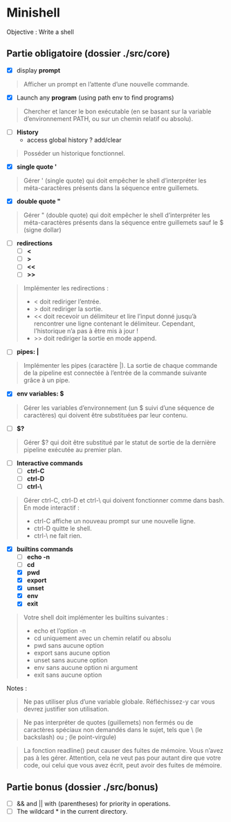 # Minishell

Objective : Write a shell

## Partie obligatoire (dossier ./src/core)

- [x] display **prompt**
> Afficher un prompt en l’attente d’une nouvelle commande.

- [x] Launch any **program** (using path env to find programs) 
>    Chercher et lancer le bon exécutable (en se basant sur la variable d’environnement PATH, ou sur un chemin relatif ou absolu).

- [ ] **History**
    * access global history ? add/clear
> Posséder un historique fonctionnel.

- [x] **single quote '**
> Gérer ' (single quote) qui doit empêcher le shell d’interpréter les méta-caractères présents dans la séquence entre guillemets.

- [x] **double quote "**
> Gérer " (double quote) qui doit empêcher le shell d’interpréter les méta-caractères présents dans la séquence entre guillemets sauf le $ (signe dollar)

* [ ] **redirections**
    * [ ] **<**
    * [ ] **>**
    * [ ] **<<**
    * [ ] **>>**
>Implémenter les redirections :
> - < doit rediriger l’entrée.  
> - \> doit rediriger la sortie.  
> - << doit recevoir un délimiteur et lire l’input donné jusqu’à rencontrer une ligne contenant le délimiteur. Cependant, l’historique n’a pas à être mis à jour !
> - \>\> doit rediriger la sortie en mode append.

* [ ] **pipes: |**
> Implémenter les pipes (caractère |). La sortie de chaque commande de la pipeline est connectée à l’entrée de la commande suivante grâce à un pipe.

* [x] **env variables: $**
> Gérer les variables d’environnement (un $ suivi d’une séquence de caractères) qui doivent être substituées par leur contenu.

* [ ] **$?**
> Gérer $? qui doit être substitué par le statut de sortie de la dernière pipeline exécutée au premier plan.

* [ ] **Interactive commands**
    * [ ] **ctrl-C**
    * [ ] **ctrl-D**
    * [ ] **ctrl-\\**

> Gérer ctrl-C, ctrl-D et ctrl-\ qui doivent fonctionner comme dans bash.
> En mode interactif :
> * ctrl-C affiche un nouveau prompt sur une nouvelle ligne.
> * ctrl-D quitte le shell.
> * ctrl-\ ne fait rien.

* [x] **builtins commands**
    * [ ] **echo -n**
    * [ ] **cd**
    * [x] **pwd**
    * [x] **export**
    * [x] **unset**
    * [x] **env**
    * [x] **exit**

>Votre shell doit implémenter les builtins suivantes :
> * echo et l’option -n
> * cd uniquement avec un chemin relatif ou absolu
> * pwd sans aucune option
> * export sans aucune option
> * unset sans aucune option
> * env sans aucune option ni argument
> * exit sans aucune option

Notes :
> Ne pas utiliser plus d’une variable globale. Réfléchissez-y car vous devrez justifier son utilisation.

> Ne pas interpréter de quotes (guillemets) non fermés ou de caractères spéciaux non demandés dans le sujet, tels que \ (le backslash) ou ; (le point-virgule)

> La fonction readline() peut causer des fuites de mémoire. Vous n’avez pas à les gérer. Attention, cela ne veut pas pour autant dire que votre code, oui celui que vous avez écrit, peut avoir des fuites de mémoire.

## Partie bonus (dossier ./src/bonus)

- [ ] && and || with (parentheses) for priority in operations.
- [ ] The wildcard * in the current directory.